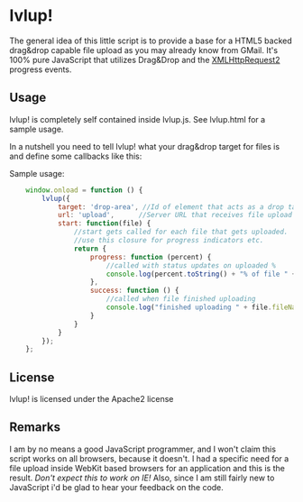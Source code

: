 lvlup!
======

The general idea of this little script is to provide a base for a HTML5 backed drag&drop capable file upload as you may already know from GMail.
It's 100% pure JavaScript that utilizes Drag&Drop and the [XMLHttpRequest2](http://www.w3.org/TR/XMLHttpRequest2/) progress events.

Usage
---------

lvlup! is completely self contained inside lvlup.js. See lvlup.html for a sample usage.

In a nutshell you need to tell lvlup! what your drag&drop target for files is and define some callbacks like this:

Sample usage:

```js
	window.onload = function () {
		lvlup({
			target: 'drop-area', //Id of element that acts as a drop target
			url: 'upload', 		//Server URL that receives file upload (parameter 'content')
			start: function(file) {
				//start gets called for each file that gets uploaded.
				//use this closure for progress indicators etc.
				return {
					progress: function (percent) {
						//called with status updates on uploaded %
						console.log(percent.toString() + "% of file " + file.fileName);
					},
					success: function () {
						//called when file finished uploading
						console.log("finished uploading " + file.fileName);
					}
				}
			}
		});
	};
```
License
-------

lvlup! is licensed under the Apache2 license

Remarks
-------

I am by no means a good JavaScript programmer, and I won't claim this script works on all browsers, because it doesn't. 
I had a specific need for a file upload inside WebKit based browsers for an application and this is the result. *Don't expect this to work on IE!*
Also, since I am still fairly new to JavaScript i'd be glad to hear your feedback on the code.
